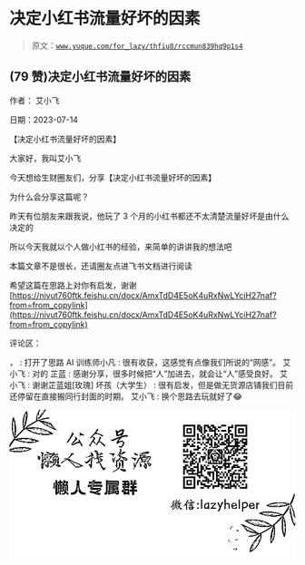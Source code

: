 # 决定小红书流量好坏的因素

> 原文：[`www.yuque.com/for_lazy/thfiu8/rccmun839hq9p1s4`](https://www.yuque.com/for_lazy/thfiu8/rccmun839hq9p1s4)



## (79 赞)决定小红书流量好坏的因素 

作者： 艾小飞 

日期：2023-07-14 

【决定小红书流量好坏的因素】 

大家好，我叫艾小飞 

今天想给生财圈友们，分享【决定小红书流量好坏的因素】 

为什么会分享这篇呢？ 

昨天有位朋友来跟我说，他玩了 3 个月的小红书都还不太清楚流量好坏是由什么决定的 

所以今天我就以个人做小红书的经验，来简单的讲讲我的想法吧 

本篇文章不是很长，还请圈友点进飞书文档进行阅读 

希望这篇在思路上对你有启发，谢谢[https://nivut760ftk.feishu.cn/docx/AmxTdD4E5oK4uRxNwLYciH27naf?from=from_copylink](https://nivut760ftk.feishu.cn/docx/AmxTdD4E5oK4uRxNwLYciH27naf?from=from_copylink) 

评论区： 

， : 打开了思路 AI 训练师小凡 : 很有收获，这感觉有点像我们所说的“网感”。 艾小飞 : 对的 芷蓝 : 感谢分享，很多时候把“人”加进去，就会让“人”感受良好。 艾小飞 : 谢谢芷蓝姐[玫瑰] 坏孩（大学生） : 很有启发，但是做无货源店铺我们目前还停留在直接搬同行封面的时期。 艾小飞 : 换个思路去玩就好了😂 

![](img/894d30a529e7c37bcd3392323c99941c.png)  